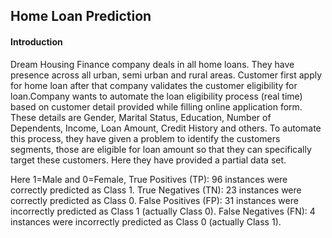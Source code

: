 ## Home Loan Prediction 

<h4>Introduction</h4>
Dream Housing Finance company deals in all home loans. They have presence across all urban, semi urban and rural areas. Customer first apply for home loan after that company validates the customer eligibility for loan.Company wants to automate the loan eligibility process (real time) based on customer detail provided while filling online application form. These details are Gender, Marital Status, Education, Number of Dependents, Income, Loan Amount, Credit History and others. To automate this process, they have given a problem to identify the customers segments, those are eligible for loan amount so that they can specifically target these customers. Here they have provided a partial data set.



Here 1=Male and 0=Female,
True Positives (TP): 96 instances were correctly predicted as Class 1.
True Negatives (TN): 23 instances were correctly predicted as Class 0.
False Positives (FP): 31 instances were incorrectly predicted as Class 1 (actually Class 0).
False Negatives (FN): 4 instances were incorrectly predicted as Class 0 (actually Class 1).
